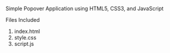 Simple Popover Application using HTML5, CSS3, and JavaScript

Files Included

1. index.html
2. style.css
3. script.js
